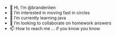 - 👋 Hi, I’m @brandenlien
- 👀 I’m interested in moving fast in circles
- 🌱 I’m currently learning java
- 💞️ I’m looking to collaborate on homework answers
- 📫 How to reach me ... if you know you know

<!---
brandenlien/brandenlien is a ✨ special ✨ repository because its `README.md` (this file) appears on your GitHub profile.
You can click the Preview link to take a look at your changes.
--->
